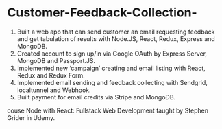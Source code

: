 # Customer-Feedback-Collection-
1. Built a web app that can send customer an email requesting feedback and get tabulation of results with Node.JS, React, Redux, Express and MongoDB. 
2. Created account to sign up/in via Google OAuth by Express Server, MongoDB and Passport.JS.  
3. Implemented new ‘campaign’ creating and email listing with React, Redux and Redux Form.   
4. Implemented email sending and feedback collecting with Sendgrid, localtunnel and Webhook. 
5. Built payment for email credits via Stripe and MongoDB.

couse Node with React: Fullstack Web Development taught by Stephen Grider in Udemy.
